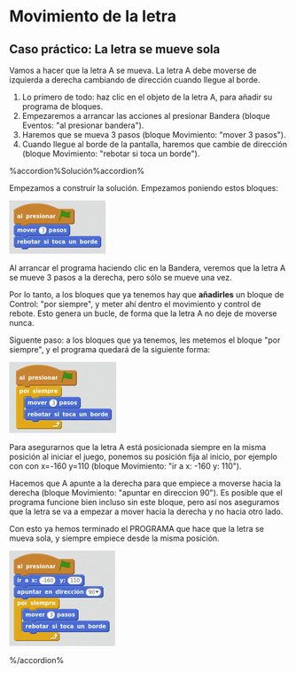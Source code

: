 
# Movimiento de la letra

## Caso práctico: La letra se mueve sola

Vamos a hacer que la letra A se mueva. La letra A debe moverse de izquierda a derecha cambiando de dirección cuando llegue al borde.

1. Lo primero de todo: haz clic en el objeto de la letra A, para añadir su programa de bloques.
1. Empezaremos a arrancar las acciones al presionar Bandera (bloque Eventos: "al presionar bandera").
1. Haremos que se mueva 3 pasos (bloque Movimiento: "mover 3 pasos").
1. Cuando llegue al borde de la pantalla, haremos que cambie de dirección (bloque Movimiento: "rebotar si toca un borde").



%accordion%Solución%accordion%

Empezamos a construir la solución. Empezamos poniendo estos bloques:

![](img/Seleccion_037.png)

Al arrancar el programa haciendo clic en la Bandera, veremos que la letra A se mueve 3 pasos a la derecha, pero sólo se mueve una vez. 

Por lo tanto, a los bloques que ya tenemos hay que **añadirles** un bloque de Control: "por siempre", y meter ahí dentro el movimiento y control de rebote. Esto genera un bucle, de forma que la letra A no deje de moverse nunca.

Siguente paso: a los bloques que ya tenemos, les metemos el bloque "por siempre", y el programa quedará de la siguiente forma:

![](img/Seleccion_038.png)

Para asegurarnos que la letra A está posicionada siempre en la misma posición al iniciar el juego, ponemos su posición fija al inicio, por ejemplo con con x=-160 y=110 (bloque Movimiento: "ir a x: -160 y: 110").

Hacemos que A apunte a la derecha para que empiece a moverse hacia la derecha (bloque Movimiento: "apuntar en direccion 90"). Es posible que el programa funcione bien incluso sin este bloque, pero así nos aseguramos que la letra se va a empezar a mover hacia la derecha y no hacia otro lado.

Con esto ya hemos terminado el PROGRAMA que hace que la letra se mueva sola, y siempre empiece desde la misma posición.

![](img/Seleccion_046.png)

%/accordion%